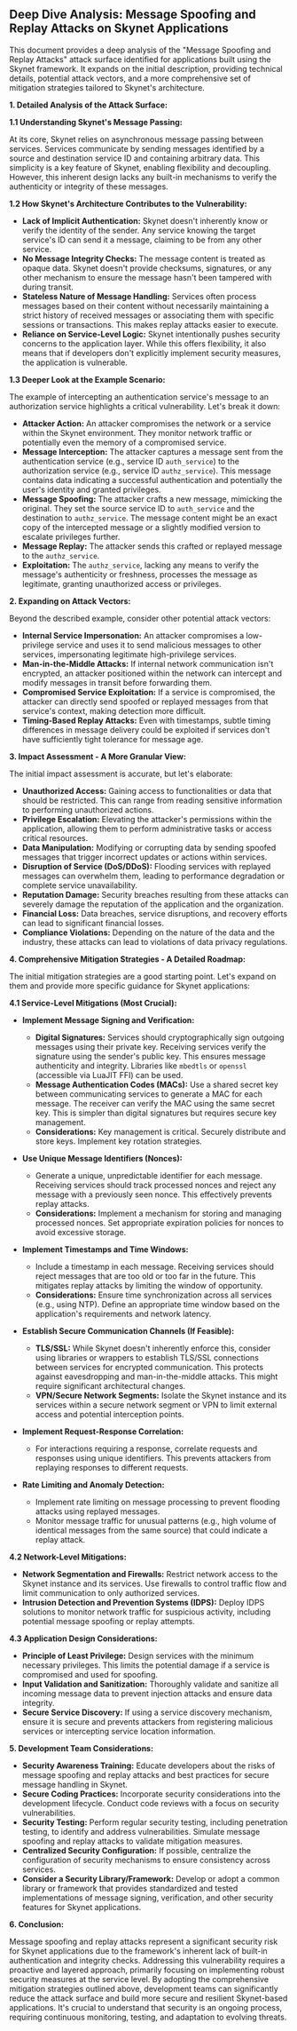 ## Deep Dive Analysis: Message Spoofing and Replay Attacks on Skynet Applications

This document provides a deep analysis of the "Message Spoofing and Replay Attacks" attack surface identified for applications built using the Skynet framework. It expands on the initial description, providing technical details, potential attack vectors, and a more comprehensive set of mitigation strategies tailored to Skynet's architecture.

**1. Detailed Analysis of the Attack Surface:**

**1.1 Understanding Skynet's Message Passing:**

At its core, Skynet relies on asynchronous message passing between services. Services communicate by sending messages identified by a source and destination service ID and containing arbitrary data. This simplicity is a key feature of Skynet, enabling flexibility and decoupling. However, this inherent design lacks any built-in mechanisms to verify the authenticity or integrity of these messages.

**1.2 How Skynet's Architecture Contributes to the Vulnerability:**

* **Lack of Implicit Authentication:** Skynet doesn't inherently know or verify the identity of the sender. Any service knowing the target service's ID can send it a message, claiming to be from any other service.
* **No Message Integrity Checks:** The message content is treated as opaque data. Skynet doesn't provide checksums, signatures, or any other mechanism to ensure the message hasn't been tampered with during transit.
* **Stateless Nature of Message Handling:** Services often process messages based on their content without necessarily maintaining a strict history of received messages or associating them with specific sessions or transactions. This makes replay attacks easier to execute.
* **Reliance on Service-Level Logic:** Skynet intentionally pushes security concerns to the application layer. While this offers flexibility, it also means that if developers don't explicitly implement security measures, the application is vulnerable.

**1.3 Deeper Look at the Example Scenario:**

The example of intercepting an authentication service's message to an authorization service highlights a critical vulnerability. Let's break it down:

* **Attacker Action:** An attacker compromises the network or a service within the Skynet environment. They monitor network traffic or potentially even the memory of a compromised service.
* **Message Interception:** The attacker captures a message sent from the authentication service (e.g., service ID `auth_service`) to the authorization service (e.g., service ID `authz_service`). This message contains data indicating a successful authentication and potentially the user's identity and granted privileges.
* **Message Spoofing:** The attacker crafts a new message, mimicking the original. They set the source service ID to `auth_service` and the destination to `authz_service`. The message content might be an exact copy of the intercepted message or a slightly modified version to escalate privileges further.
* **Message Replay:** The attacker sends this crafted or replayed message to the `authz_service`.
* **Exploitation:** The `authz_service`, lacking any means to verify the message's authenticity or freshness, processes the message as legitimate, granting unauthorized access or privileges.

**2. Expanding on Attack Vectors:**

Beyond the described example, consider other potential attack vectors:

* **Internal Service Impersonation:** An attacker compromises a low-privilege service and uses it to send malicious messages to other services, impersonating legitimate high-privilege services.
* **Man-in-the-Middle Attacks:** If internal network communication isn't encrypted, an attacker positioned within the network can intercept and modify messages in transit before forwarding them.
* **Compromised Service Exploitation:** If a service is compromised, the attacker can directly send spoofed or replayed messages from that service's context, making detection more difficult.
* **Timing-Based Replay Attacks:**  Even with timestamps, subtle timing differences in message delivery could be exploited if services don't have sufficiently tight tolerance for message age.

**3. Impact Assessment - A More Granular View:**

The initial impact assessment is accurate, but let's elaborate:

* **Unauthorized Access:** Gaining access to functionalities or data that should be restricted. This can range from reading sensitive information to performing unauthorized actions.
* **Privilege Escalation:**  Elevating the attacker's permissions within the application, allowing them to perform administrative tasks or access critical resources.
* **Data Manipulation:**  Modifying or corrupting data by sending spoofed messages that trigger incorrect updates or actions within services.
* **Disruption of Service (DoS/DDoS):** Flooding services with replayed messages can overwhelm them, leading to performance degradation or complete service unavailability.
* **Reputation Damage:** Security breaches resulting from these attacks can severely damage the reputation of the application and the organization.
* **Financial Loss:**  Data breaches, service disruptions, and recovery efforts can lead to significant financial losses.
* **Compliance Violations:** Depending on the nature of the data and the industry, these attacks can lead to violations of data privacy regulations.

**4. Comprehensive Mitigation Strategies - A Detailed Roadmap:**

The initial mitigation strategies are a good starting point. Let's expand on them and provide more specific guidance for Skynet applications:

**4.1 Service-Level Mitigations (Most Crucial):**

* **Implement Message Signing and Verification:**
    * **Digital Signatures:**  Services should cryptographically sign outgoing messages using their private key. Receiving services verify the signature using the sender's public key. This ensures message authenticity and integrity. Libraries like `mbedtls` or `openssl` (accessible via LuaJIT FFI) can be used.
    * **Message Authentication Codes (MACs):**  Use a shared secret key between communicating services to generate a MAC for each message. The receiver can verify the MAC using the same secret key. This is simpler than digital signatures but requires secure key management.
    * **Considerations:** Key management is critical. Securely distribute and store keys. Implement key rotation strategies.

* **Use Unique Message Identifiers (Nonces):**
    * Generate a unique, unpredictable identifier for each message. Receiving services should track processed nonces and reject any message with a previously seen nonce. This effectively prevents replay attacks.
    * **Considerations:**  Implement a mechanism for storing and managing processed nonces. Set appropriate expiration policies for nonces to avoid excessive storage.

* **Implement Timestamps and Time Windows:**
    * Include a timestamp in each message. Receiving services should reject messages that are too old or too far in the future. This mitigates replay attacks by limiting the window of opportunity.
    * **Considerations:**  Ensure time synchronization across all services (e.g., using NTP). Define an appropriate time window based on the application's requirements and network latency.

* **Establish Secure Communication Channels (If Feasible):**
    * **TLS/SSL:** While Skynet doesn't inherently enforce this, consider using libraries or wrappers to establish TLS/SSL connections between services for encrypted communication. This protects against eavesdropping and man-in-the-middle attacks. This might require significant architectural changes.
    * **VPN/Secure Network Segments:** Isolate the Skynet instance and its services within a secure network segment or VPN to limit external access and potential interception points.

* **Implement Request-Response Correlation:**
    * For interactions requiring a response, correlate requests and responses using unique identifiers. This prevents attackers from replaying responses to different requests.

* **Rate Limiting and Anomaly Detection:**
    * Implement rate limiting on message processing to prevent flooding attacks using replayed messages.
    * Monitor message traffic for unusual patterns (e.g., high volume of identical messages from the same source) that could indicate a replay attack.

**4.2 Network-Level Mitigations:**

* **Network Segmentation and Firewalls:**  Restrict network access to the Skynet instance and its services. Use firewalls to control traffic flow and limit communication to only authorized services.
* **Intrusion Detection and Prevention Systems (IDPS):** Deploy IDPS solutions to monitor network traffic for suspicious activity, including potential message spoofing or replay attempts.

**4.3 Application Design Considerations:**

* **Principle of Least Privilege:** Design services with the minimum necessary privileges. This limits the potential damage if a service is compromised and used for spoofing.
* **Input Validation and Sanitization:**  Thoroughly validate and sanitize all incoming message data to prevent injection attacks and ensure data integrity.
* **Secure Service Discovery:** If using a service discovery mechanism, ensure it is secure and prevents attackers from registering malicious services or intercepting service location information.

**5. Development Team Considerations:**

* **Security Awareness Training:** Educate developers about the risks of message spoofing and replay attacks and best practices for secure message handling in Skynet.
* **Secure Coding Practices:**  Incorporate security considerations into the development lifecycle. Conduct code reviews with a focus on security vulnerabilities.
* **Security Testing:**  Perform regular security testing, including penetration testing, to identify and address vulnerabilities. Simulate message spoofing and replay attacks to validate mitigation measures.
* **Centralized Security Configuration:**  If possible, centralize the configuration of security mechanisms to ensure consistency across services.
* **Consider a Security Library/Framework:** Develop or adopt a common library or framework that provides standardized and tested implementations of message signing, verification, and other security features for Skynet applications.

**6. Conclusion:**

Message spoofing and replay attacks represent a significant security risk for Skynet applications due to the framework's inherent lack of built-in authentication and integrity checks. Addressing this vulnerability requires a proactive and layered approach, primarily focusing on implementing robust security measures at the service level. By adopting the comprehensive mitigation strategies outlined above, development teams can significantly reduce the attack surface and build more secure and resilient Skynet-based applications. It's crucial to understand that security is an ongoing process, requiring continuous monitoring, testing, and adaptation to evolving threats.
